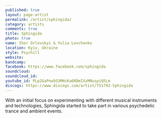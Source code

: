```yaml
---
published: true
layout: page-artist
permalink: /artist/sphingida/
category: artists
comments: true
title: Sphingida
photo: true
name: Ihor Orlovskyi & Yulia Levchenko
location: Kyiv, Ukraine
style: Psychill
website: 
bandcamp: 
facebook: https://www.facebook.com/sphingida
soundcloud: 
soundcloud_id: 
youtube_id: PLp2GaPnw5O3MHcKa6RDmIXzMNuspiQ5Lm
discogs: https://www.discogs.com/artist/751792-Sphingida
---
```


With an initial focus on experimenting with different musical instruments and technologies, Sphingida started to take part in various psychedelic trance and ambient events. 
